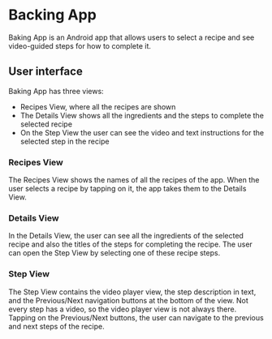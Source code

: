 # Backing App

Baking App is an Android app 
that allows users to select a recipe and see video-guided steps for how to complete it.

## User interface

Baking App has three views:
* Recipes View, where all the recipes are shown
* The Details View shows all the ingredients and the steps to complete the selected recipe
* On the Step View the user can see the video and text instructions 
for the selected step in the recipe

### Recipes View

The Recipes View shows the names of all the recipes of the app. 
When the user selects a recipe by tapping on it, the app takes them to the Details View.

### Details View

In the Details View, the user can see all the ingredients of the selected recipe 
and also the titles of the steps for completing the recipe. 
The user can open the Step View by selecting one of these recipe steps.

### Step View

The Step View contains the video player view, the step description in text,
and the Previous/Next navigation buttons at the bottom of the view.
Not every step has a video, so the video player view is not always there.
Tapping on the Previous/Next buttons, 
the user can navigate to the previous and next steps of the recipe.
